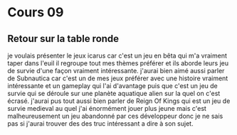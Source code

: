 # Cours 09 
## Retour sur la table ronde
je voulais présenter le jeux icarus car c'est un jeu en bêta qui m'a vraiment taper dans l'euil il regroupe tout mes thèmes préférer et ils aborde leurs jeu de survie d'une façon vraiment intéressante.
j'aurai bien aimé aussi parler de Subnautica car c'est un de mes jeux préférer avec une histoire vraiment intéressante et un gameplay qui l'ai d'avantage puis que c'est un jeu de survie qui se déroule sur une planète aquatique alien sur la quel on c'est écrasé.
j'aurai pus tout aussi bien parler de Reign Of Kings qui est un jeu de survie medieval au quel j'ai énormément jouer plus jeune mais c'est malheureusement un jeu abandonné par ces développeur donc je ne sais pas si j'aurai trouver des des truc intéressant a dire à son sujet.
